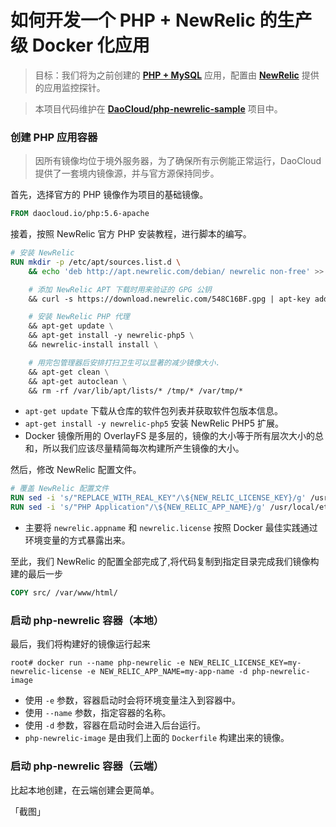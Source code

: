 # 如何开发一个 PHP + NewRelic 的生产级 Docker 化应用

> 目标：我们将为之前创建的 **[PHP + MySQL](https://github.com/DaoCloud/php-apache-mysql-sample)** 应用，配置由 **[NewRelic](http://www.newrelic.com)** 提供的应用监控探针。

> 本项目代码维护在 **[DaoCloud/php-newrelic-sample](https://github.com/DaoCloud/php-newrelic-sample)** 项目中。

### 创建 PHP 应用容器

> 因所有镜像均位于境外服务器，为了确保所有示例能正常运行，DaoCloud 提供了一套境内镜像源，并与官方源保持同步。

首先，选择官方的 PHP 镜像作为项目的基础镜像。

```Dockerfile
FROM daocloud.io/php:5.6-apache
```

接着，按照 NewRelic 官方 PHP 安装教程，进行脚本的编写。

```Dockerfile
# 安装 NewRelic
RUN mkdir -p /etc/apt/sources.list.d \
    && echo 'deb http://apt.newrelic.com/debian/ newrelic non-free' >> /etc/apt/sources.list.d/newrelic.list \

    # 添加 NewRelic APT 下载时用来验证的 GPG 公钥
    && curl -s https://download.newrelic.com/548C16BF.gpg | apt-key add - \

    # 安装 NewRelic PHP 代理
    && apt-get update \
    && apt-get install -y newrelic-php5 \
    && newrelic-install install \

    # 用完包管理器后安排打扫卫生可以显著的减少镜像大小.
    && apt-get clean \
    && apt-get autoclean \
    && rm -rf /var/lib/apt/lists/* /tmp/* /var/tmp/*
```

* `apt-get update` 下载从仓库的软件包列表并获取软件包版本信息。
* `apt-get install -y newrelic-php5` 安装 NewRelic PHP5 扩展。
* Docker 镜像所用的 OverlayFS 是多层的，镜像的大小等于所有层次大小的总和，所以我们应该尽量精简每次构建所产生镜像的大小。

然后，修改 NewRelic 配置文件。

```Dockerfile
# 覆盖 NewRelic 配置文件
RUN sed -i 's/"REPLACE_WITH_REAL_KEY"/\${NEW_RELIC_LICENSE_KEY}/g' /usr/local/etc/php/conf.d/newrelic.ini
RUN sed -i 's/"PHP Application"/\${NEW_RELIC_APP_NAME}/g' /usr/local/etc/php/conf.d/newrelic.ini
```

* 主要将 `newrelic.appname` 和 `newrelic.license` 按照 Docker 最佳实践通过环境变量的方式暴露出来。

至此，我们 NewRelic 的配置全部完成了,将代码复制到指定目录完成我们镜像构建的最后一步

```Dockerfile
COPY src/ /var/www/html/
```

### 启动 php-newrelic 容器（本地）

最后，我们将构建好的镜像运行起来

```Shell
root# docker run --name php-newrelic -e NEW_RELIC_LICENSE_KEY=my-newrelic-license -e NEW_RELIC_APP_NAME=my-app-name -d php-newrelic-image
```

* 使用 `-e` 参数，容器启动时会将环境变量注入到容器中。
* 使用 `--name` 参数，指定容器的名称。
* 使用 `-d` 参数，容器在启动时会进入后台运行。
* `php-newrelic-image` 是由我们上面的 `Dockerfile` 构建出来的镜像。

### 启动 php-newrelic 容器（云端）

比起本地创建，在云端创建会更简单。

「截图」
